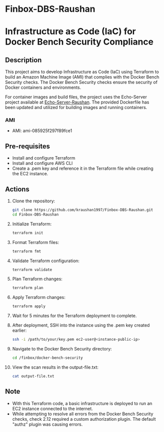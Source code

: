 # Finbox-DBS-Raushan

# Infrastructure as Code (IaC) for Docker Bench Security Compliance

## Description
This project aims to develop Infrastructure as Code (IaC) using Terraform to build an Amazon Machine Image (AMI) that complies with the Docker Bench Security checks. The Docker Bench Security checks ensure the security of Docker containers and environments.

For container images and build files, the project uses the Echo-Server project available at [Echo-Server-Raushan](https://github.com/kraushan1997/Echo-Server-Raushan.git). The provided Dockerfile has been updated and utilized for building images and running containers.

### AMI
- AMI: ami-085925f297f89fce1

## Pre-requisites
- Install and configure Terraform
- Install and configure AWS CLI
- Create a .pem key and reference it in the Terraform file while creating the EC2 instance.

## Actions
1. Clone the repository:
    ```bash
    git clone https://github.com/kraushan1997/Finbox-DBS-Raushan.git
    cd Finbox-DBS-Raushan
    ```

2. Initialize Terraform:
    ```bash
    terraform init
    ```

3. Format Terraform files:
    ```bash
    terraform fmt
    ```

4. Validate Terraform configuration:
    ```bash
    terraform validate
    ```

5. Plan Terraform changes:
    ```bash
    terraform plan
    ```

6. Apply Terraform changes:
    ```bash
    terraform apply
    ```

7. Wait for 5 minutes for the Terraform deployment to complete.

8. After deployment, SSH into the instance using the .pem key created earlier:
    ```bash
    ssh -i /path/to/your/key.pem ec2-user@<instance-public-ip>
    ```

9. Navigate to the Docker Bench Security directory:
    ```bash
    cd /finbox/docker-bench-security
    ```

10. View the scan results in the output-file.txt:
    ```bash
    cat output-file.txt
    ```

## Note
- With this Terraform code, a basic infrastructure is deployed to run an EC2 instance connected to the internet.
- While attempting to resolve all errors from the Docker Bench Security checks, check 2.12 required a custom authorization plugin. The default "authz" plugin was causing errors.
